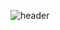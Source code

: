 ![header](https://capsule-render.vercel.app/api?type=wave&color=auto&height=300&section=header&text=Jimin's%20GITHUBr&fontSize=90)
